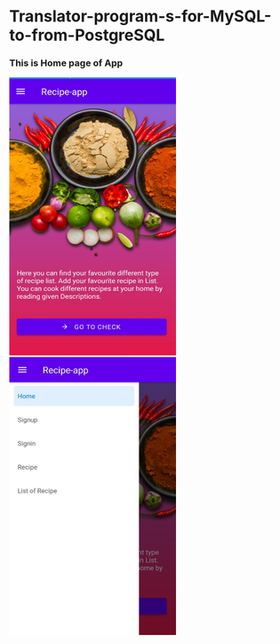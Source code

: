 # Translator-program-s-for-MySQL-to-from-PostgreSQL
### This is Home page of App 
<p>
<img src="https://github.com/luckykumarirai/recipe-app/blob/master/readme_images/1.jpeg" height="500" width="300" />&nbsp; &nbsp; &nbsp; &nbsp;
<img src="https://github.com/luckykumarirai/recipe-app/blob/master/readme_images/2.jpeg" height="500" width="300" />
</p>
